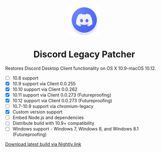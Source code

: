 <div align="center">
<img src="./images/Logo.png" width=20% height=20%>
<h1>Discord Legacy Patcher</h1>
</div>

Restores Discord Desktop Client functionality on OS X 10.9-macOS 10.12.
* [ ] 10.8 support
* [x] 10.9 support via Client 0.0.255
* [x] 10.10 support via Client 0.0.262
* [x] 10.11 support via Client 0.0.273 (Futureproofing)
* [x] 10.12 support via Client 0.0.273 (Futureproofing)
* [ ] 10.7-10.9 support via chromium-legacy
* [x] Custom version support
* [ ] Embed Node.js and dependencies
* [ ] Distribute build with 10.9+ compatibility
* [ ] Windows support - Windows 7, Windows 8, and Windows 8.1 (Futureproofing)

[Download latest build via Nightly.link](https://nightly.link/Jazzzny/Discord-Legacy-Patcher/workflows/build-binary/main/Discord%20Legacy%20Patcher.zip)
